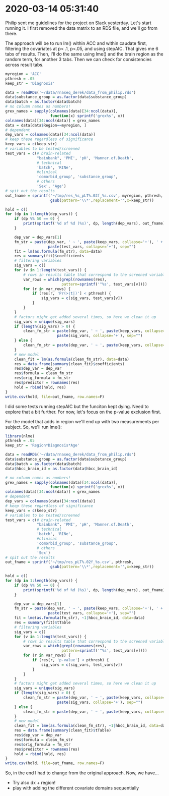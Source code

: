 # 2020-03-14 05:31:40

Philip sent me guidelines for the project on Slack yesterday. Let's start
running it. I first removed the data matrix to an RDS file, and we'll go from
there.

The approach will be to run lm() within ACC and within caudate first, filtering
the covariates at p< .1, p<.05, and using stepAIC. That gives me 6 tabs of
results. Then, I'll do the same using lme() and the brain region as the random
term, for another 3 tabs. Then we can check for consistencies across result
tabs.

```r
myregion = 'ACC'
pthresh = .05
keep_str = 'Diagnosis'

data = readRDS('~/data/rnaseq_derek/data_from_philip.rds')
data$substance_group = as.factor(data$substance_group)
data$batch = as.factor(data$batch)
# no column names as numbers!
grex_names = sapply(colnames(data)[34:ncol(data)],
                    function(x) sprintf('grex%s', x))
colnames(data)[34:ncol(data)] = grex_names
data = data[data$Region==myregion, ]
# dependent
dep_vars = colnames(data)[34:ncol(data)]
# keep these regardless of significance
keep_vars = c(keep_str)
# variables to be tested/screened
test_vars = c(# brain-related
              "bainbank", 'PMI', 'pH', 'Manner.of.Death',
              # technical
              'batch', 'RINe',
              #clinical
              'comorbid_group', 'substance_group',
              # others
              'Sex', 'Age')
# spit out the results
out_fname = sprintf('~/tmp/res_%s_pLT%.02f_%s.csv', myregion, pthresh,
                    gsub(pattern='\\*',replacement='',x=keep_str))

hold = c()
for (dp in 1:length(dep_vars)) {
    if (dp %% 50 == 0) {
        print(sprintf('%d of %d (%s)', dp, length(dep_vars), out_fname))
    }

    dep_var = dep_vars[1]
    fm_str = paste(dep_var, ' ~ ', paste(keep_vars, collapse='+'), ' + ',
                   paste(test_vars, collapse='+'), sep="")
    fit = lm(as.formula(fm_str), data=data)
    res = summary(fit)$coefficients
    # filtering variables
    sig_vars = c()
    for (v in 1:length(test_vars)) {
        # rows in results table that correspond to the screened variable
        var_rows = which(grepl(rownames(res),
                         pattern=sprintf('^%s', test_vars[v])))
        for (r in var_rows) {
            if (res[r, 'Pr(>|t|)'] < pthresh) {
                sig_vars = c(sig_vars, test_vars[v])
            }
        }
    }
    # factors might get added several times, so here we clean it up
    sig_vars = unique(sig_vars)
    if (length(sig_vars) > 0) {
        clean_fm_str = paste(dep_var, ' ~ ', paste(keep_vars, collapse='+'), ' + ',
                       paste(sig_vars, collapse='+'), sep="")
    } else {
        clean_fm_str = paste(dep_var, ' ~ ', paste(keep_vars, collapse='+'), sep="")
    }
    # new model
    clean_fit = lm(as.formula(clean_fm_str), data=data)
    res = data.frame(summary(clean_fit)$coefficients)
    res$dep_var = dep_var
    res$formula = clean_fm_str
    res$orig_formula = fm_str
    res$predictor = rownames(res)
    hold = rbind(hold, res)
}
write.csv(hold, file=out_fname, row.names=F)
```

I did some tests running stepAIC but the funciton kept dying. Need to explore
that a bit further. For now, let's focus on the p-value exclusion first.

For the model that adds in region we'll end up with two measurements per
subject. So, we'll run lme():

```r
library(nlme)
pthresh = .05
keep_str = 'Region*Diagnosis*Age'

data = readRDS('~/data/rnaseq_derek/data_from_philip.rds')
data$substance_group = as.factor(data$substance_group)
data$batch = as.factor(data$batch)
data$hbcc_brain_id = as.factor(data$hbcc_brain_id)

# no column names as numbers!
grex_names = sapply(colnames(data)[34:ncol(data)],
                    function(x) sprintf('grex%s', x))
colnames(data)[34:ncol(data)] = grex_names
# dependent
dep_vars = colnames(data)[34:ncol(data)]
# keep these regardless of significance
keep_vars = c(keep_str)
# variables to be tested/screened
test_vars = c(# brain-related
              "bainbank", 'PMI', 'pH', 'Manner.of.Death',
              # technical
              'batch', 'RINe',
              #clinical
              'comorbid_group', 'substance_group',
              # others
              'Sex')
# spit out the results
out_fname = sprintf('~/tmp/res_pLT%.02f_%s.csv', pthresh,
                    gsub(pattern='\\*',replacement='',x=keep_str))

hold = c()
for (dp in 1:length(dep_vars)) {
    if (dp %% 50 == 0) {
        print(sprintf('%d of %d (%s)', dp, length(dep_vars), out_fname))
    }

    dep_var = dep_vars[1]
    fm_str = paste(dep_var, ' ~ ', paste(keep_vars, collapse='+'), ' + ',
                   paste(test_vars, collapse='+'), sep="")
    fit = lme(as.formula(fm_str), ~1|hbcc_brain_id, data=data)
    res = summary(fit)$tTable
    # filtering variables
    sig_vars = c()
    for (v in 1:length(test_vars)) {
        # rows in results table that correspond to the screened variable
        var_rows = which(grepl(rownames(res),
                         pattern=sprintf('^%s', test_vars[v])))
        for (r in var_rows) {
            if (res[r, 'p-value'] < pthresh) {
                sig_vars = c(sig_vars, test_vars[v])
            }
        }
    }
    # factors might get added several times, so here we clean it up
    sig_vars = unique(sig_vars)
    if (length(sig_vars) > 0) {
        clean_fm_str = paste(dep_var, ' ~ ', paste(keep_vars, collapse='+'), ' + ',
                       paste(sig_vars, collapse='+'), sep="")
    } else {
        clean_fm_str = paste(dep_var, ' ~ ', paste(keep_vars, collapse='+'), sep="")
    }
    # new model
    clean_fit = lme(as.formula(clean_fm_str), ~1|hbcc_brain_id, data=data)
    res = data.frame(summary(clean_fit)$tTable)
    res$dep_var = dep_var
    res$formula = clean_fm_str
    res$orig_formula = fm_str
    res$predictor = rownames(res)
    hold = rbind(hold, res)
}
write.csv(hold, file=out_fname, row.names=F)
```

So, in the end I had to change from the original approach. Now, we have...

* Try also dx + region!
* play with adding the different covariate domains sequentially